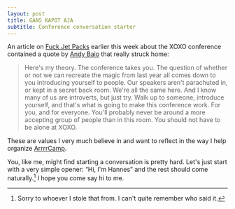 ```yaml
---
layout: post 
title: GANS KAPOT AJA
subtitle: Conference conversation starter
---
```


An article on [Fuck Jet Packs](http://fuckjetpacks.com/read/XOXO_is_reproducible) earlier this week about the XOXO conference contained a quote by [Andy Baio](http://twitter.com/waxpancake) that really struck home:

> Here's my theory. The conference takes you. The question of whether or not we can recreate the magic from last year all comes down to you introducing yourself to people. Our speakers aren't parachuted in, or kept in a secret back room. We're all the same here. And I know many of us are introverts, but just try. Walk up to someone, introduce yourself, and that's what is going to make this conference work. For you, and for everyone. You'll probably never be around a more accepting group of people than in this room. You should not have to be alone at XOXO.

These are values I very much believe in and want to reflect in the way I help organize [ArrrrCamp](http://arrrrcamp.be).

You, like me, might find starting a conversation is pretty hard. Let's just start with a very simple opener: &ldquo;Hi, I'm Hannes&rdquo; and the rest should come naturally.[^1] I hope you come say hi to me.

[^1]: Sorry to whoever I stole that from. I can't quite remember who said it.
